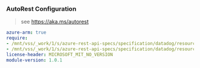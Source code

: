 ### AutoRest Configuration

> see https://aka.ms/autorest

``` yaml
azure-arm: true
require:
- /mnt/vss/_work/1/s/azure-rest-api-specs/specification/datadog/resource-manager/readme.md
- /mnt/vss/_work/1/s/azure-rest-api-specs/specification/datadog/resource-manager/readme.go.md
license-header: MICROSOFT_MIT_NO_VERSION
module-version: 1.0.1

```